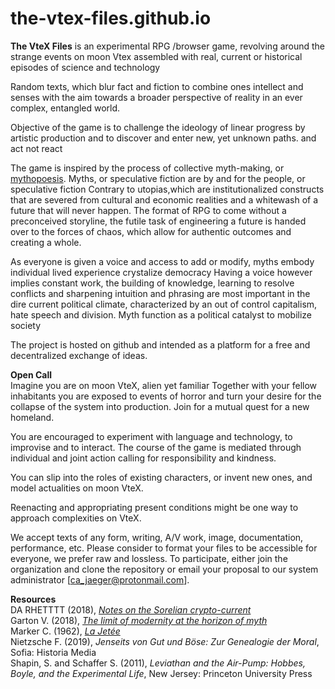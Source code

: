 # the-vtex-files.github.io
**The VteX Files** is an experimental RPG /browser game, revolving around the strange events on moon Vtex assembled with real, current or historical episodes of science and technology  

Random texts, which blur fact and fiction
to combine ones intellect and senses
with the aim towards a broader perspective of reality in an ever complex, entangled world.

Objective of the game is to challenge the ideology of linear progress by artistic production and to discover and enter new, yet unknown paths. 
and act not react

The game is inspired by the process of collective myth-making, or [mythopoesis](https://en.wikipedia.org/wiki/Mythopoeia). 
 Myths, or speculative fiction are by and for the people, or speculative fiction 
Contrary to utopias,which are institutionalized constructs that are severed from cultural and economic realities and a whitewash of a future that will never happen.
The format of RPG to come without a preconceived storyline, the futile task of engineering a future is handed over to the forces of chaos, which allow for authentic outcomes and creating a whole.

As everyone is given a voice and access to add or modify, myths embody individual lived experience 
crystalize democracy
Having a voice however implies constant work, the building of knowledge, learning to resolve conflicts and sharpening intuition and phrasing are most important in the dire current political climate, characterized by an out of control capitalism, hate speech and division.
Myth function as a political catalyst to mobilize society  

The project is hosted on github and intended as a platform for a free and decentralized exchange of ideas. 

**Open Call**<br>
Imagine you are on moon VteX, alien yet familiar 
Together with your fellow inhabitants you are exposed to events of horror 
and turn your desire for the collapse of the system into production.
Join for a  mutual quest for a new homeland.

You are encouraged to experiment with language and technology, to improvise and to interact. The course of the game is mediated through individual and joint action
calling for responsibility and kindness.

You can slip into the roles of existing characters, or invent new ones,
 and model actualities on moon VteX.    

Reenacting and appropriating present conditions might be one way to approach complexities on VteX.

We accept texts of any form, writing, A/V work, image, documentation, performance, etc.
Please consider to format your files to be accessible for everyone, we prefer raw and lossless. 
To participate, either join the organization and clone the repository or email your proposal to our system administrator [ca_jaeger@protonmail.com]. 

**Resources**<br>
DA RHETTTT (2018), [*Notes on the Sorelian crypto-current*](https://necrophysical666.wordpress.com/2018/11/05/%F0%9D%94%91%F0%9D%94%AC%F0%9D%94%B1%F0%9D%94%A2%F0%9D%94%B0-%F0%9D%94%AC%F0%9D%94%AB-%F0%9D%94%B1%F0%9D%94%A5%F0%9D%94%A2-%F0%9D%94%96%F0%9D%94%AC%F0%9D%94%AF%F0%9D%94%A2%F0%9D%94%A9%F0%9D%94%A6/)<br>
Garton V. (2018), [*The limit of modernity at the horizon of myth*](https://vincentgarton.com/2018/07/23/the-limit-of-modernity-at-the-horizon-of-myth/)<br>
Marker C. (1962), [*La Jetée*](https://youtu.be/aLfXCkFQtXw)<br>
Nietzsche F. (2019), *Jenseits von Gut und Böse: Zur Genealogie der Moral*, Sofia: Historia Media<br>
Shapin, S. and Schaffer S. (2011), *Leviathan and the Air-Pump: Hobbes, Boyle, and the Experimental Life*, New Jersey: Princeton University Press
